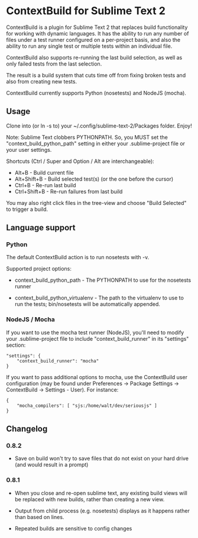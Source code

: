 # ContextBuild for Sublime Text 2

ContextBuild is a plugin for Sublime Text 2 that replaces build functionality
for working with dynamic languages.  It has the ability to run any number of
files under a test runner configured on a per-project basis, and also the
ability to run any single test or multiple tests within an individual file.

ContextBuild also supports re-running the last build selection, as well as only failed tests from the last selection.

The result is a build system that cuts time off from fixing broken tests and
also from creating new tests.

ContextBuild currently supports Python (nosetests) and NodeJS (mocha).

## Usage

Clone into (or ln -s to) your ~/.config/sublime-text-2/Packages folder.  Enjoy!

Note: Sublime Text clobbers PYTHONPATH.  So, you MUST set the
"context_build_python_path" setting in either your .sublime-project file or
your user settings.

Shortcuts (Ctrl / Super and Option / Alt are interchangeable):

* Alt+B - Build current file
* Alt+Shift+B - Build selected test(s) (or the one before the cursor)
* Ctrl+B - Re-run last build
* Ctrl+Shift+B - Re-run failures from last build

You may also right click files in the tree-view and choose "Build Selected" to
trigger a build.

## Language support

### Python

The default ContextBuild action is to run nosetests with -v.

Supported project options: 

* context_build_python_path - The PYTHONPATH to use for the nosetests runner

* context_build_python_virtualenv - The path to the virtualenv to use to run
  the tests; bin/nosetests will be automatically appended.

### NodeJS / Mocha

If you want to use the mocha test runner (NodeJS), you'll need to modify your
.sublime-project file to include "context_build_runner" in its "settings"
section:

    "settings": {
        "context_build_runner": "mocha"
    }

If you want to pass additional options to mocha, use the ContextBuild user
configuration (may be found under Preferences -> Package Settings ->
ContextBuild -> Settings - User).  For instance:

    {
        "mocha_compilers": [ "sjs:/home/walt/dev/seriousjs" ]
    }

## Changelog

### 0.8.2

* Save on build won't try to save files that do not exist on your hard drive
  (and would result in a prompt)

### 0.8.1

* When you close and re-open sublime text, any existing build views will be
  replaced with new builds, rather than creating a new view.

* Output from child process (e.g. nosetests) displays as it happens rather
  than based on lines.

* Repeated builds are sensitive to config changes
